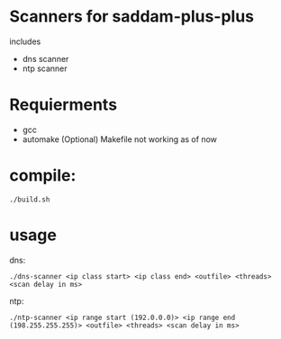 # Scanners for saddam-plus-plus
 includes 
 * dns scanner
 * ntp scanner

# Requierments
 * gcc
 * automake (Optional) Makefile not working as of now

# compile: 
```
./build.sh
```


# usage 
dns:
```
./dns-scanner <ip class start> <ip class end> <outfile> <threads> <scan delay in ms>
```  
ntp:
```
./ntp-scanner <ip range start (192.0.0.0)> <ip range end (198.255.255.255)> <outfile> <threads> <scan delay in ms>
```

